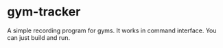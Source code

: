 # gym-tracker
A simple recording program for gyms. It works in command interface.
You can just build and run.

